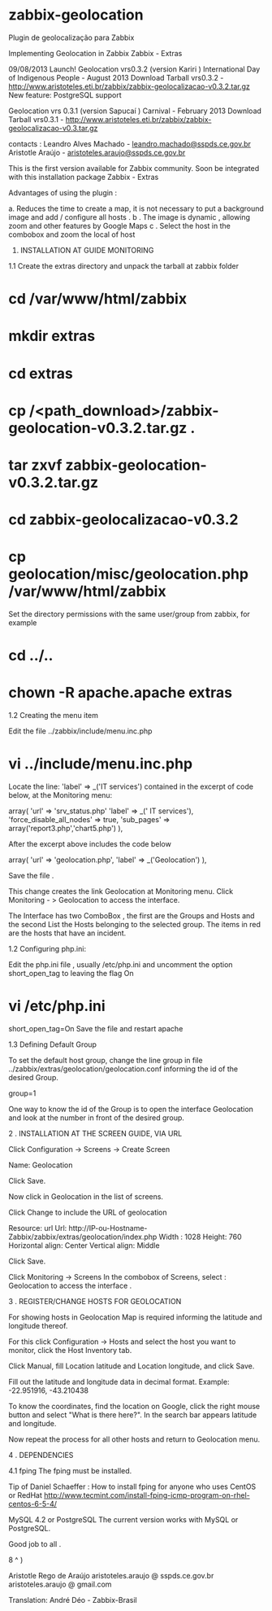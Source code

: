 zabbix-geolocation
==================

Plugin de geolocalização para Zabbix


Implementing Geolocation in Zabbix
Zabbix - Extras

09/08/2013
Launch!
Geolocation vrs0.3.2 (version Kariri )
International Day of Indigenous People - August 2013
Download Tarball vrs0.3.2 - http://www.aristoteles.eti.br/zabbix/zabbix-geolocalizacao-v0.3.2.tar.gz
New feature:
PostgreSQL support


Geolocation vrs 0.3.1 (version Sapucaí )
Carnival - February 2013
Download Tarball vrs0.3.1 - http://www.aristoteles.eti.br/zabbix/zabbix-geolocalizacao-v0.3.tar.gz

contacts :
Leandro Alves Machado - leandro.machado@sspds.ce.gov.br
Aristotle Araújo - aristoteles.araujo@sspds.ce.gov.br


This is the first version available for Zabbix community.
Soon be integrated with this installation package Zabbix - Extras

Advantages of using the plugin :

a. Reduces the time to create a map, it is not necessary to put a background image and add / configure all hosts .
b . The image is dynamic , allowing zoom and other features by Google Maps
c . Select the host in the combobox and zoom the local of host


1. INSTALLATION AT GUIDE MONITORING

1.1 Create the extras directory and unpack the tarball at zabbix folder

# cd /var/www/html/zabbix
# mkdir extras
# cd extras
# cp /<path_download>/zabbix-geolocation-v0.3.2.tar.gz .
# tar zxvf zabbix-geolocation-v0.3.2.tar.gz
# cd zabbix-geolocalizacao-v0.3.2
# cp geolocation/misc/geolocation.php /var/www/html/zabbix

Set the directory permissions with the same user/group from zabbix, for example

# cd ../..
# chown -R apache.apache extras


1.2 Creating the menu item

Edit the file ../zabbix/include/menu.inc.php

# vi ../include/menu.inc.php

Locate the line: 'label' => _('IT services') contained in the excerpt of code below, at the Monitoring menu:

array(
'url' => 'srv_status.php'
    'label' => _(' IT services'),
    'force_disable_all_nodes' => true,
    'sub_pages' => array('report3.php','chart5.php')
    ),

After the excerpt above includes the code below

array(
    'url' => 'geolocation.php',
    'label' => _('Geolocation')
    ),

Save the file .

This change creates the link Geolocation at Monitoring menu.
Click Monitoring - > Geolocation to access the interface.

The Interface has two ComboBox , the first are the Groups and Hosts
and the second List the Hosts belonging to the selected group.
The items in red are the hosts that have an incident.

1.2 Configuring php.ini:

Edit the php.ini file , usually /etc/php.ini and uncomment the option short_open_tag to leaving the flag On

# vi /etc/php.ini

short_open_tag=On
Save the file and restart apache


1.3 Defining Default Group

To set the default host group, change the line group in file ../zabbix/extras/geolocation/geolocation.conf
informing the id of the desired Group.

group=1

One way to know the id of the Group is to open the interface
Geolocation and look at the number in front of the desired group.


2 . INSTALLATION AT THE SCREEN GUIDE, VIA URL

Click Configuration -> Screens -> Create Screen

Name: Geolocation

Click Save.

Now click in Geolocation in the list of screens.

Click Change to include the URL of geolocation

Resource: url
Url: http://IP-ou-Hostname-Zabbix/zabbix/extras/geolocation/index.php
Width : 1028
Height: 760
Horizontal align: Center
Vertical align: Middle

Click Save.

Click Monitoring -> Screens
In the combobox of Screens, select : Geolocation to access the interface .



3 . REGISTER/CHANGE HOSTS FOR GEOLOCATION

For showing hosts in Geolocation Map  is required informing the latitude and longitude thereof.

For this click Configuration -> Hosts and select the host you want to monitor, click the Host Inventory tab.

Click Manual, fill Location latitude and Location longitude, and click Save.

Fill out the latitude and longitude data in decimal format. Example: -22.951916, -43.210438

To know the coordinates, find the location on Google, click the right mouse button and select "What is there here?". In the search bar appears latitude and longitude.

Now repeat the process for all other hosts and return to Geolocation menu.

4 . DEPENDENCIES

4.1 fping
The fping must be installed.

Tip of Daniel Schaeffer :
How to install fping for anyone who uses CentOS or RedHat
http://www.tecmint.com/install-fping-icmp-program-on-rhel-centos-6-5-4/


MySQL 4.2 or PostgreSQL
The current version works with MySQL or PostgreSQL.



Good job to all .

8 ^ )

Aristotle Rego de Araújo
aristoteles.araujo @ sspds.ce.gov.br
aristoteles.araujo @ gmail.com

Translation: 
André Déo - Zabbix-Brasil
